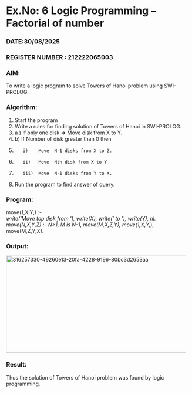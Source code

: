 # Ex.No: 6   Logic Programming – Factorial of number   
### DATE:30/08/2025                                                                            
### REGISTER NUMBER : 212222065003
### AIM: 
To  write  a logic program  to solve Towers of Hanoi problem  using SWI-PROLOG. 
### Algorithm:
1. Start the program
2.  Write a rules for finding solution of Towers of Hanoi in SWI-PROLOG.
3.  a )	If only one disk  => Move disk from X to Y.
4.  b)	If Number of disk greater than 0 then
5.        i)	Move  N-1 disks from X to Z.
6.        ii)	Move  Nth disk from X to Y
7.        iii)	Move  N-1 disks from Y to X.
8. Run the program  to find answer of  query.

### Program:
move(1,X,Y,_) :-  
    write('Move top disk from '), 
    write(X), 
    write(' to '), 
    write(Y), 
    nl. 
move(N,X,Y,Z) :- 
    N>1, 
    M is N-1, 
    move(M,X,Z,Y), 
    move(1,X,Y,_), 
    move(M,Z,Y,X).


### Output:
<img width="490" height="264" alt="316257330-49260e13-20fa-4228-9196-80bc3d2653aa" src="https://github.com/user-attachments/assets/4efd1e38-2a76-47f9-88ef-c36560d9ec66" />



### Result:
Thus the solution of Towers of Hanoi problem was found by logic programming.
